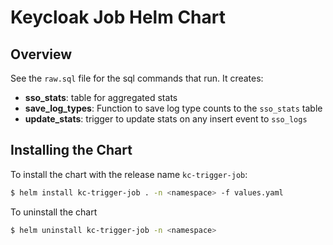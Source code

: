# Keycloak Job Helm Chart

## Overview

See the `raw.sql` file for the sql commands that run. It creates:
- **sso_stats**: table for aggregated stats
- **save_log_types**: Function to save log type counts to the `sso_stats` table
- **update_stats**: trigger to update stats on any insert event to `sso_logs`

## Installing the Chart

To install the chart with the release name `kc-trigger-job`:

```bash
$ helm install kc-trigger-job . -n <namespace> -f values.yaml
```

To uninstall the chart

```bash
$ helm uninstall kc-trigger-job -n <namespace>
```

